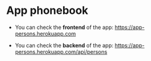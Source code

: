 # App phonebook

- You can check the **frontend** of the app: https://app-persons.herokuapp.com

- You can check the **backend** of the app: https://app-persons.herokuapp.com/api/persons
